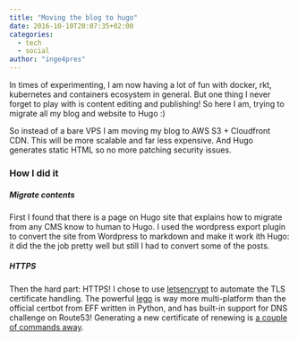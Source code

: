 ```yaml
---
title: "Moving the blog to hugo"
date: 2016-10-10T20:07:35+02:00
categories:
  - tech
  - social
author: "inge4pres"
---
```

In times of experimenting, I am now having a lot of fun with docker, rkt, kubernetes and containers ecosystem in general. But one thing I never forget to play with is content editing and publishing! So here I am, trying to migrate all my blog and website to Hugo :)

So instead of a bare VPS I am moving my blog to AWS S3 + Cloudfront CDN. This will be more scalable and far less expensive. And Hugo generates static HTML so no more patching security issues.

### How I did it

##### Migrate contents
First I found that there is a page on Hugo site that explains how to migrate from any CMS know to human to Hugo. I used the wordpress export plugin to convert the site from Wordpress to markdown and make it work ith Hugo: it did the the job pretty well but still I had to convert some of the posts.

##### HTTPS
Then the hard part: HTTPS! I chose to use [letsencrypt](http://letsencrypt.org "lestencrypt") to automate the TLS certificate handling. The powerful [lego](https://github.com/xenolf/lego "lego") is way more multi-platform than the official certbot from EFF written in Python, and has built-in support for DNS challenge on Route53! Generating a new certificate of renewing is [a couple of commands away](https://gist.github.com/inge4pres/597bb9350ff3e9cc43ecb476a10e636b "gist").  
